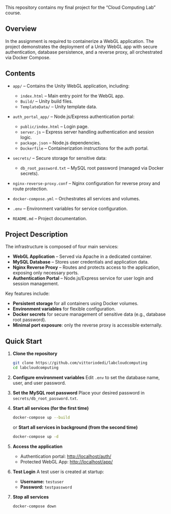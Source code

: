 This repository contains my final project for the “Cloud Computing Lab” course.

## Overview

In the assignment is required to containerize a WebGL application. The project demonstrates the deployment of a Unity WebGL app with secure authentication, database persistence, and a reverse proxy, all orchestrated via Docker Compose.

## Contents

- `app/` – Contains the Unity WebGL application, including:
    - `index.html` – Main entry point for the WebGL app.
    - `Build/` – Unity build files.
    - `TemplateData/` – Unity template data.

- `auth_portal_app/` – Node.js/Express authentication portal:
    - `public/index.html` – Login page.
    - `server.js` – Express server handling authentication and session logic.
    - `package.json` – Node.js dependencies.
    - `Dockerfile` – Containerization instructions for the auth portal.

- `secrets/` – Secure storage for sensitive data:
    - `db_root_password.txt` – MySQL root password (managed via Docker secrets).

- `nginx-reverse-proxy.conf` – Nginx configuration for reverse proxy and route protection.
- `docker-compose.yml` – Orchestrates all services and volumes.
- `.env` – Environment variables for service configuration.
- `README.md` – Project documentation.

## Project Description

The infrastructure is composed of four main services:

- **WebGL Application** – Served via Apache in a dedicated container.
- **MySQL Database** – Stores user credentials and application data.
- **Nginx Reverse Proxy** – Routes and protects access to the application, exposing only necessary ports.
- **Authentication Portal** – Node.js/Express service for user login and session management.

Key features include:

- **Persistent storage** for all containers using Docker volumes.
- **Environment variables** for flexible configuration.
- **Docker secrets** for secure management of sensitive data (e.g., database root password).
- **Minimal port exposure**: only the reverse proxy is accessible externally.

## Quick Start

1. **Clone the repository**
   ```bash
   git clone https://github.com/vittoriodedi/labcloudcomputing
   cd labcloudcomputing
   ```

2. **Configure environment variables**
   Edit `.env` to set the database name, user, and user password.

3. **Set the MySQL root password**
   Place your desired password in `secrets/db_root_password.txt`.

4. **Start all services (for the first time)**
   ```bash
   docker-compose up --build
   ```
   or 
   **Start all services in background (from the second time)**
    ```bash
   docker-compose up -d
   ```  

5. **Access the application**
   - Authentication portal: [http://localhost/auth/](http://localhost/auth/)
   - Protected WebGL App: [http://localhost/app/](http://localhost/app/)

8. **Test Login**
  A test user is created at startup:
    - **Username:** `testuser`
    - **Password:** `testpassword`

7. **Stop all services**
   ```bash
   docker-compose down
   ```